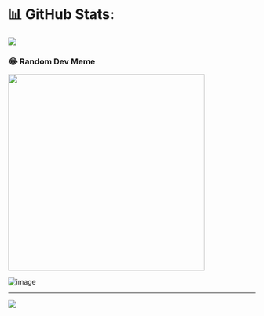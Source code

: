 # 📊 GitHub Stats:
![](https://github-readme-stats.vercel.app/api/top-langs/?username=taufiqSap&theme=dark&hide_border=false&include_all_commits=false&count_private=false&layout=compact)

### 😂 Random Dev Meme
<img src='https://randommeme-five.vercel.app/' style="height: 400px;"/>

![image](https://github.com/taufiqSap/taufiqSap/assets/133027609/2efbf9cd-54b4-42db-8e5b-3debc2191168)


---
[![](https://visitcount.itsvg.in/api?id=taufiqSap&icon=0&color=0)](https://visitcount.itsvg.in)

<!-- Proudly created with GPRM ( https://gprm.itsvg.in ) -->
